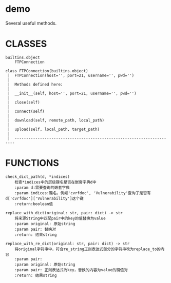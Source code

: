 # demo
Several useful methods.
# CLASSES
    builtins.object
        FTPConnection
    
    class FTPConnection(builtins.object)
     |  FTPConnection(host='', port=21, username='', pwd='')
     |  
     |  Methods defined here:
     |  
     |  __init__(self, host='', port=21, username='', pwd='')
     |  
     |  close(self)
     |  
     |  connect(self)
     |  
     |  download(self, remote_path, local_path)
     |  
     |  upload(self, local_path, target_path)
     |  
     |  ----------------------------------------------------------------------

# FUNCTIONS
    check_dict_path(d, *indices)
        检查*indices中的层级键名是否在嵌套字典d中
        :param d:需要查询的嵌套字典
        :param indices:键名，例如'cvrfdoc', 'Vulnerability'查询了是否有d['cvrfdoc']['Vulnerability']这个键
        :return:boolean值
    
    replace_with_dict(original: str, pair: dict) -> str
        将来源String中匹配pair中的key的值替换为value
        :param original: 原始string
        :param pair: 替换对
        :return: 结果string
    
    replace_with_re_dict(original: str, pair: dict) -> str
        将original字符串中，符合re_string正则表达式部分的字符串改为replace_to的内容
        :param pair:
        :param original: 原始string
        :param pair: 正则表达式为key，替换的内容为value的键值对
        :return: 结果string
